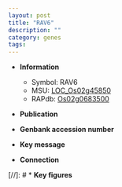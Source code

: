 ```yaml
---
layout: post
title: "RAV6"
description: ""
category: genes
tags: 
---
```


* **Information**  
    + Symbol: RAV6  
    + MSU: [LOC_Os02g45850](http://rice.uga.edu/cgi-bin/ORF_infopage.cgi?orf=LOC_Os02g45850)  
    + RAPdb: [Os02g0683500](http://rapdb.dna.affrc.go.jp/viewer/gbrowse_details/irgsp1?name=Os02g0683500)  

* **Publication**  

* **Genbank accession number**  

* **Key message**  

* **Connection**  

[//]: # * **Key figures**  


